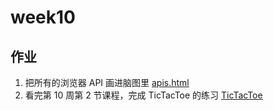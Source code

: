 # week10

## 作业

1. 把所有的浏览器 API 画进脑图里
   [apis.html](./apis.html)
2. 看完第 10 周第 2 节课程，完成 TicTacToe 的练习
   [TicTacToe](./code/2.html)
